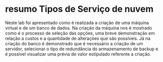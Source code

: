 
# resumo Tipos de Serviço de nuvem
 

Neste lab foi apresentado como é realizada a criação de uma máquina virtual e de um banco de dados. Na criação da máquina nos é mostrado como é o processo de seleção das opções, uma breve demonstração em relação a custos e a quantidade de alterações que são possíveis. Já na criação do banco é demonstrado que é necessário a criação de um servidor, selecionar o tipo de redundância do armazenamento de backup e é possível visualizar uma prévia de valor estipulado referente a criação.
